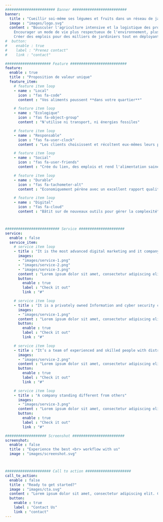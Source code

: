 ```yaml
---
####################### Banner #########################
banner:
  title : "Cueillir soi-même ses légumes et fruits dans un réseau de jardins-forêts de proximité."
  image : "images/logo.svg"
  content : "Bousculer l'agriculture intensive et la logistique des produits frais pour inventer une alimentation zero carbone.<br>
    Encourager un mode de vie plus respectueux de l'environnement, plus social, plus résilient, plus sain.<br>
    Créer des emplois pour des milliers de jardiniers tout en déployant la marque et l'impact Bon Vivant Garden."
#  button:
#    enable : true
#    label : "Prenez contact"
#    link : "contact"

##################### Feature ##########################
feature:
  enable : true
  title : "Proposition de valeur unique"
  feature_item:
    # feature item loop
    - name : "Local"
      icon : "fas fa-code"
      content : "Vos aliments poussent **dans votre quartier**"

    # feature item loop
    - name : "Ecologique"
      icon : "fas fa-object-group"
      content : "N'utilise ni transport, ni énergies fossiles"

    # feature item loop
    - name : "Responsable"
      icon : "fas fa-user-clock"
      content : "Les clients choisissent et récoltent eux-mêmes leurs produits"

    # feature item loop
    - name : "Social"
      icon : "fas fa-user-friends"
      content : "Crée du lien, des emplois et rend l'alimentation saine accessible"

    # feature item loop
    - name : "Durable"
      icon : "fas fa-tachometer-alt"
      content : "Economiquement pérène avec un excellent rapport qualité prix"

    # feature item loop
    - name : "Digital"
      icon : "fas fa-cloud"
      content : "Bâtit sur de nouveaux outils pour gérer la complexité"



######################### Service #####################
service:
  enable : false
  service_item:
    # service item loop
    - title : "It is the most advanced digital marketing and it company."
      images:
      - "images/service-1.png"
      - "images/service-2.png"
      - "images/service-3.png"
      content : "Lorem ipsum dolor sit amet, consectetur adipiscing elit. Consequat tristique eget amet, tempus eu at consecttur. Leo facilisi nunc viverra tellus. Ac laoreet sit vel consquat. consectetur adipiscing elit. Consequat tristique eget amet, tempus eu at consecttur. Leo facilisi nunc viverra tellus. Ac laoreet sit vel consquat."
      button:
        enable : true
        label : "Check it out"
        link : "#"

    # service item loop
    - title : "It is a privately owned Information and cyber security company"
      images:
      - "images/service-1.png"
      content : "Lorem ipsum dolor sit amet, consectetur adipiscing elit. Consequat tristique eget amet, tempus eu at consecttur. Leo facilisi nunc viverra tellus. Ac laoreet sit vel consquat. consectetur adipiscing elit. Consequat tristique eget amet, tempus eu at consecttur. Leo facilisi nunc viverra tellus. Ac laoreet sit vel consquat."
      button:
        enable : true
        label : "Check it out"
        link : "#"

    # service item loop
    - title : "It’s a team of experienced and skilled people with distributions"
      images:
      - "images/service-2.png"
      content : "Lorem ipsum dolor sit amet, consectetur adipiscing elit. Consequat tristique eget amet, tempus eu at consecttur. Leo facilisi nunc viverra tellus. Ac laoreet sit vel consquat. consectetur adipiscing elit. Consequat tristique eget amet, tempus eu at consecttur. Leo facilisi nunc viverra tellus. Ac laoreet sit vel consquat."
      button:
        enable : true
        label : "Check it out"
        link : "#"

    # service item loop
    - title : "A company standing different from others"
      images:
      - "images/service-3.png"
      content : "Lorem ipsum dolor sit amet, consectetur adipiscing elit. Consequat tristique eget amet, tempus eu at consecttur. Leo facilisi nunc viverra tellus. Ac laoreet sit vel consquat. consectetur adipiscing elit. Consequat tristique eget amet, tempus eu at consecttur. Leo facilisi nunc viverra tellus. Ac laoreet sit vel consquat."
      button:
        enable : true
        label : "Check it out"
        link : "#"

################### Screenshot ########################
screenshot:
  enable : false
  title : "Experience the best <br> workflow with us"
  image : "images/screenshot.svg"



##################### Call to action #####################
call_to_action:
  enable : false
  title : "Ready to get started?"
  image : "images/cta.svg"
  content : "Lorem ipsum dolor sit amet, consectetur adipiscing elit. Consequat tristique eget amet, tempus eu at consecttur."
  button:
    enable : true
    label : "Contact Us"
    link : "contact"
---
```

